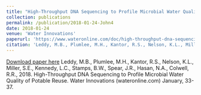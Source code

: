 ```yaml
---
title: "High-Throughput DNA Sequencing to Profile Microbial Water Quality of Potable Reuse"
collection: publications
permalink: /publication/2018-01-24-John4
date: 2018-01-24
venue: 'Water Innovations'
paperurl: 'https://www.wateronline.com/doc/high-throughput-dna-sequencing-to-profile-microbial-water-quality-of-potable-reuse-0001'
citation: 'Leddy, M.B., Plumlee, M.H., Kantor, R.S., Nelson, K.L., Miller, S.E., Kennedy, L.C., Stamps, B.W., Spear, J.R., Hasan, N.A., Colwell, R.R., 2018. High-Throughput DNA Sequencing to Profile Microbial Water Quality of Potable Reuse. Water Innovations (wateronline.com) January, 33-37.'
---
```


<a href='https://www.wateronline.com/doc/high-throughput-dna-sequencing-to-profile-microbial-water-quality-of-potable-reuse-0001'>Download paper here</a>
Leddy, M.B., Plumlee, M.H., Kantor, R.S., Nelson, K.L., Miller, S.E., Kennedy, L.C., Stamps, B.W., Spear, J.R., Hasan, N.A., Colwell, R.R., 2018. High-Throughput DNA Sequencing to Profile Microbial Water Quality of Potable Reuse. Water Innovations (wateronline.com) January, 33-37.
